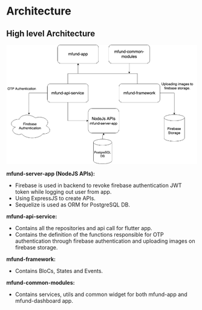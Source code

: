 # Architecture

## High level Architecture

![High level Architecture](.gitbook/assets/mfund-architecture.png)

**mfund-server-app \(NodeJS APIs\):**

* Firebase is used in backend to revoke firebase authentication JWT token while logging out user from app.
* Using ExpressJS to create APIs. 
* Sequelize is used as ORM for PostgreSQL DB.

**mfund-api-service:**

* Contains all the repositories and api call for flutter app.
* Contains the definition of the functions responsible for OTP authentication through firebase authentication and uploading images on firebase storage.

**mfund-framework:**

* Contains BloCs, States and Events.

**mfund-common-modules:**

* Contains services, utils and common widget for both mfund-app and mfund-dashboard app.

